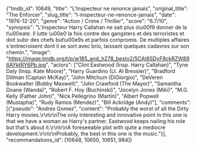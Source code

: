 {"tmdb_id": 10649, "title": "L'Inspecteur ne renonce jamais", "original_title": "The Enforcer", "slug_title": "l-inspecteur-ne-renonce-jamais", "date": "1976-12-20", "genre": "Action / Crime / Thriller", "score": "6.7/10", "synopsis": "L'inspecteur Harry Callahan ne sait plus o\u00f9 donner de la t\u00eate. Il lutte \u00e0 la fois contre des gangsters et des terroristes et doit subir des chefs but\u00e9s et parfois compromis. De multiples affaires s'entrecroisent dont il se sort avec brio, laissant quelques cadavres sur son chemin.", "image": "https://image.tmdb.org/t/p/w185_and_h278_bestv2/5CAt8SDyF8ckRZW896AYktRY6Pb.jpg", "actors": ["Clint Eastwood (Insp. Harry Callahan)", "Tyne Daly (Insp. Kate Moore)", "Harry Guardino (Lt. Al Bressler)", "Bradford Dillman (Captain McKay)", "John Mitchum (DiGiorgio)", "DeVeren Bookwalter (Bobby Maxwell)", "John Crawford (The Mayor)", "Samantha Doane (Wanda)", "Robert F. Hoy (Buchinski)", "Jocelyn Jones (Miki)", "M.G. Kelly (Father John)", "Nick Pellegrino (Martin)", "Albert Popwell (Mustapha)", "Rudy Ramos (Mendez)", "Bill Ackridge (Andy)"], "comments": [{"pseudo": "Andres Gomez", "content": "Probably the worst of all the Dirty Harry movies.\r\n\r\nThe only interesting and innovative point in this one is that we have a woman as Harry's partner. Eastwood keeps nailing his role but that's about it.\r\n\r\nA foreseeable plot with quite a mediocre development.\r\n\r\nProbably, the best in this one is the music."}], "recommandations_id": [10648, 10650, 10651, 984]}